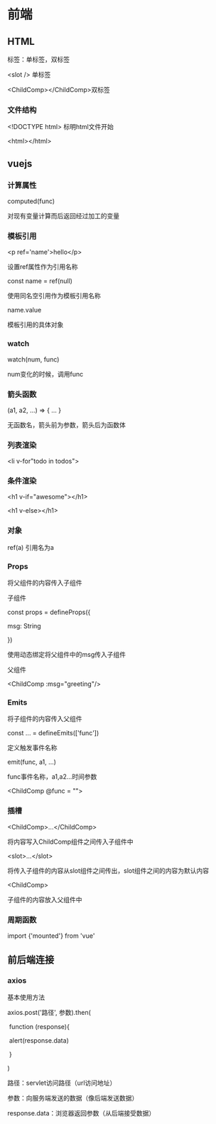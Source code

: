 # 前端

## HTML

标签：单标签，双标签

\<slot /\> 单标签

\<ChildComp\>\</ChildComp\>双标签

### 文件结构

\<!DOCTYPE html\> 标明html文件开始

\<html\>\</html\>

## vuejs

### 计算属性

computed(func)

对现有变量计算而后返回经过加工的变量

### 模板引用

\<p ref='name'\>hello\</p\>

设置ref属性作为引用名称

const name = ref(null)

使用同名空引用作为模板引用名称

name.value

模板引用的具体对象

### watch

watch(num, func)

num变化的时候，调用func

### 箭头函数

(a1, a2, ...) => { ... }

无函数名，箭头前为参数，箭头后为函数体

### 列表渲染

\<li v-for"todo in todos"\>

### 条件渲染

\<h1 v-if="awesome"\>\</h1\>

\<h1 v-else\>\</h1\>

### 对象

ref(a) 引用名为a

### Props

将父组件的内容传入子组件

子组件

const props = defineProps({

  msg: String

})

使用动态绑定将父组件中的msg传入子组件

父组件

\<ChildComp :msg="greeting"/\>

### Emits

将子组件的内容传入父组件

const ... = defineEmits(['func'])

定义触发事件名称

emit(func, a1, ...)

func事件名称，a1,a2...时间参数

\<ChildComp @func = ""\>

### 插槽

\<ChildComp\>...\</ChildComp\>

将内容写入ChildComp组件之间传入子组件中

\<slot\>...</slot\>

将传入子组件的内容从slot组件之间传出，slot组件之间的内容为默认内容

\<ChildComp\>

子组件的内容放入父组件中

### 周期函数

import {'mounted'} from 'vue'

## 前后端连接

### axios

基本使用方法

axios.post('路径', 参数).then(

​	function (response){

​		alert(response.data) 

​	}

)

路径：servlet访问路径（url访问地址）

参数：向服务端发送的数据（像后端发送数据）

response.data：浏览器返回参数（从后端接受数据）
